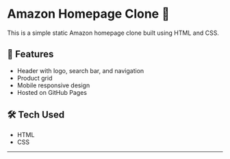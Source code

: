 # Amazon Homepage Clone 🛒

This is a simple static Amazon homepage clone built using HTML and CSS.

## 📱 Features

- Header with logo, search bar, and navigation
- Product grid
- Mobile responsive design
- Hosted on GitHub Pages


## 🛠️ Tech Used

- HTML
- CSS

---
